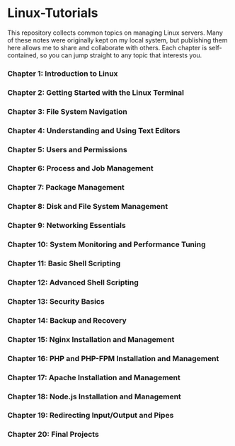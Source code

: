 # Linux-Tutorials
This repository collects common topics on managing Linux servers. Many of these notes were originally kept on my local system, but publishing them here allows me to share and collaborate with others.
Each chapter is self-contained, so you can jump straight to any topic that interests you.

### Chapter 1: Introduction to Linux
### Chapter 2: Getting Started with the Linux Terminal
### Chapter 3: File System Navigation
### Chapter 4: Understanding and Using Text Editors
### Chapter 5: Users and Permissions
### Chapter 6: Process and Job Management
### Chapter 7: Package Management
### Chapter 8: Disk and File System Management
### Chapter 9: Networking Essentials
### Chapter 10: System Monitoring and Performance Tuning
### Chapter 11: Basic Shell Scripting
### Chapter 12: Advanced Shell Scripting
### Chapter 13: Security Basics
### Chapter 14: Backup and Recovery
### Chapter 15: Nginx Installation and Management
### Chapter 16: PHP and PHP-FPM Installation and Management
### Chapter 17: Apache Installation and Management
### Chapter 18: Node.js Installation and Management
### Chapter 19: Redirecting Input/Output and Pipes
### Chapter 20: Final Projects

